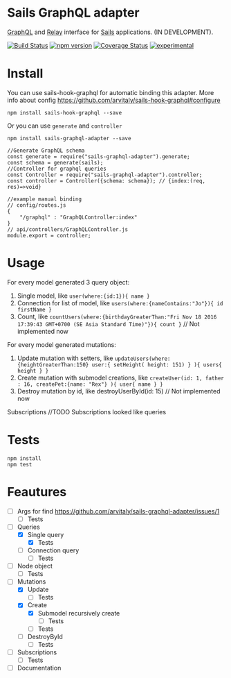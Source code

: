 # Sails GraphQL adapter 

[GraphQL](http://graphql.org/) and [Relay](https://facebook.github.io/relay/) interface for [Sails](http://sailsjs.org/) applications. (IN DEVELOPMENT).

[![Build Status](https://travis-ci.org/arvitaly/sails-graphql-adapter.svg?branch=master)](https://travis-ci.org/arvitaly/sails-graphql-adapter) 
[![npm version](https://badge.fury.io/js/sails-graphql-adapter.svg)](https://badge.fury.io/js/sails-graphql-adapter) 
[![Coverage Status](https://coveralls.io/repos/github/arvitaly/sails-graphql-adapter/badge.svg?branch=master)](https://coveralls.io/github/arvitaly/sails-graphql-adapter?branch=master) 
[![experimental](http://badges.github.io/stability-badges/dist/experimental.svg)](http://github.com/badges/stability-badges)



# Install

You can use sails-hook-graphql for automatic binding this adapter. More info about config https://github.com/arvitaly/sails-hook-graphql#configure

    npm install sails-hook-graphql --save

Or you can use `generate` and `controller`

    npm install sails-graphql-adapter --save

    //Generate GraphQL schema
    const generate = require("sails-graphql-adapter").generate;
    const schema = generate(sails);
    //Controller for graphql queries
    const Controller = require("sails-graphql-adapter").controller;
    const controller = Controller({schema: schema}); // {index:(req, res)=>void}

    //example manual binding
    // config/routes.js
    {
        "/graphql" : "GraphQLController:index"
    }
    // api/controllers/GraphQLController.js
    module.export = controller;

# Usage

For every model generated 3 query object:
1. Single model, like `user(where:{id:1}){ name }`
2. Connection for list of model, like `users(where:{nameContains:"Jo"}){ id firstName }`
3. Count, like `countUsers(where:{birthdayGreaterThan:"Fri Nov 18 2016 17:39:43 GMT+0700 (SE Asia Standard Time)"}){ count }` // Not implemented now

For every model generated mutations:
1. Update mutation with setters, like `updateUsers(where:{heightGreaterThan:150} user:{ setHeight( height: 151) } ){ users{ height } }`
2. Create mutation with submodel creations, like `createUser(id: 1, father : 16, createPet:{name: "Rex"} ){ user{ name } }`
3. Destroy mutation by id, like destroyUserById(id: 15) // Not implemented now

Subscriptions //TODO
Subscriptions looked like queries

# Tests

    npm install    
    npm test
    
# Feautures

- [ ] Args for find https://github.com/arvitaly/sails-graphql-adapter/issues/1
    - [ ] Tests
- [ ] Queries
    - [x] Single query
        - [x] Tests
    - [ ] Connection query
        - [ ] Tests    
- [ ] Node object
    - [ ] Tests
- [ ] Mutations
    - [x] Update
         - [ ] Tests
    - [x] Create
        - [x] Submodel recursively create
            - [ ] Tests
        - [ ] Tests
    - [ ] DestroyById
        - [ ] Tests        
- [ ] Subscriptions
    - [ ] Tests
- [ ] Documentation